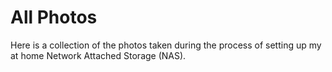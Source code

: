 # All Photos
Here is a collection of the photos taken during the process of setting up my at home Network Attached Storage (NAS).
